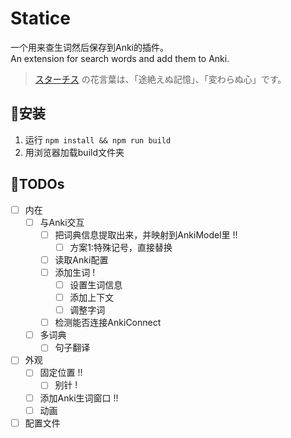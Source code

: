 # Statice

一个用来查生词然后保存到Anki的插件。  
An extension for search words and add them to Anki.  

> [スターチス](https://hanasaku-gift.com/language-of-flower/statice-2) の花言葉は、「途絶えぬ記憶」、「変わらぬ心」です。

## 💐安装

1. 运行 `npm install && npm run build`
2. 用浏览器加载build文件夹

## 🌱TODOs

- [ ] 内在
  - [ ] 与Anki交互
    - [ ] 把词典信息提取出来，并映射到AnkiModel里 !!
      - [ ] 方案1:特殊记号，直接替换
    - [ ] 读取Anki配置
    - [ ] 添加生词  !
      - [ ] 设置生词信息
      - [ ] 添加上下文
      - [ ] 调整字词
    - [ ] 检测能否连接AnkiConnect
  - [ ] 多词典
    - [ ] 句子翻译
- [ ] 外观
  - [ ] 固定位置  !!
    - [ ] 别针  !
  - [ ] 添加Anki生词窗口  !!
  - [ ] 动画
- [ ] 配置文件